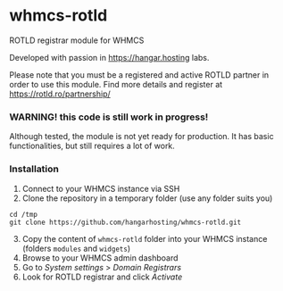 # whmcs-rotld
 ROTLD registrar module for WHMCS
 
 Developed with passion in https://hangar.hosting labs.
 
 Please note that you must be a registered and active ROTLD partner in order to
 use this module.
 Find more details and register at https://rotld.ro/partnership/

 
### WARNING!  this code is still work in progress!
 Although tested, the module is not yet ready for production.
 It has basic functionalities, but still requires a lot of work.


### Installation

1. Connect to your WHMCS instance via SSH
2. Clone the repository in a temporary folder (use any folder suits you)
```
cd /tmp
git clone https://github.com/hangarhosting/whmcs-rotld.git
```
3. Copy the content of `whmcs-rotld` folder into your WHMCS instance (folders `modules` and `widgets`)
4. Browse to your WHMCS admin dashboard
5. Go to *System settings* > *Domain Registrars*
6. Look for ROTLD registrar and click *Activate*